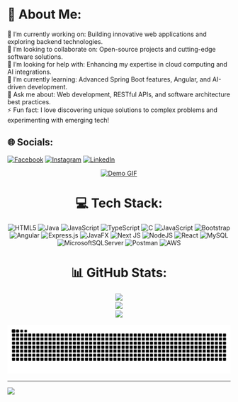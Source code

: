 # 💫 About Me:
🔭 I’m currently working on: Building innovative web applications and exploring backend technologies.<br>👯 I’m looking to collaborate on: Open-source projects and cutting-edge software solutions.<br>🤝 I’m looking for help with: Enhancing my expertise in cloud computing and AI integrations.<br>🌱 I’m currently learning: Advanced Spring Boot features, Angular, and AI-driven development.<br>💬 Ask me about: Web development, RESTful APIs, and software architecture best practices.<br>⚡ Fun fact: I love discovering unique solutions to complex problems and experimenting with emerging tech!


## 🌐 Socials:
[![Facebook](https://img.shields.io/badge/Facebook-%231877F2.svg?logo=Facebook&logoColor=white)](https://facebook.com/yesith.hansana.5) [![Instagram](https://img.shields.io/badge/Instagram-%23E4405F.svg?logo=Instagram&logoColor=white)](https://instagram.com/yesithhansana) [![LinkedIn](https://img.shields.io/badge/LinkedIn-%230077B5.svg?logo=linkedin&logoColor=white)](https://linkedin.com/in/https://www.linkedin.com/in/yesith-sri-hansana) 

<div align="center">

<a href="https://camo.githubusercontent.com/23a9e2479739a25ba980f3429c1f1f9f39822a73ba2d84e06e473b37f99014e3/68747470733a2f2f6d65646961332e67697068792e636f6d2f6d656469612f76312e59326c6b505463354d4749334e6a4578627a6473624855336247787a65545132596a4e6b656d646b4e6d5a6a64446872656a4268627a5234616e4a6d61576779644842304f535a6c634431324d563970626e526c636d35686246396e61575a66596e6c666157516d593351395a772f373858434642474f6c53366b65593142696c2f67697068792e676966" target="_blank">
  <img src="https://camo.githubusercontent.com/23a9e2479739a25ba980f3429c1f1f9f39822a73ba2d84e06e473b37f99014e3/68747470733a2f2f6d65646961332e67697068792e636f6d2f6d656469612f76312e59326c6b505463354d4749334e6a4578627a6473624855336247787a65545132596a4e6b656d646b4e6d5a6a64446872656a4268627a5234616e4a6d61576779644842304f535a6c634431324d563970626e526c636d35686246396e61575a66596e6c666157516d593351395a772f373858434642474f6c53366b65593142696c2f67697068792e676966" alt="Demo GIF" width="300"/>
</a>


  
# 💻 Tech Stack:
![HTML5](https://img.shields.io/badge/html5-%23E34F26.svg?style=for-the-badge&logo=html5&logoColor=white) ![Java](https://img.shields.io/badge/java-%23ED8B00.svg?style=for-the-badge&logo=openjdk&logoColor=white) ![JavaScript](https://img.shields.io/badge/javascript-%23323330.svg?style=for-the-badge&logo=javascript&logoColor=%23F7DF1E) ![TypeScript](https://img.shields.io/badge/typescript-%23007ACC.svg?style=for-the-badge&logo=typescript&logoColor=white) ![C](https://img.shields.io/badge/c-%2300599C.svg?style=for-the-badge&logo=c&logoColor=white) ![JavaScript](https://img.shields.io/badge/javascript-%23323330.svg?style=for-the-badge&logo=javascript&logoColor=%23F7DF1E) ![Bootstrap](https://img.shields.io/badge/bootstrap-%238511FA.svg?style=for-the-badge&logo=bootstrap&logoColor=white) ![Angular](https://img.shields.io/badge/angular-%23DD0031.svg?style=for-the-badge&logo=angular&logoColor=white) ![Express.js](https://img.shields.io/badge/express.js-%23404d59.svg?style=for-the-badge&logo=express&logoColor=%2361DAFB) ![JavaFX](https://img.shields.io/badge/javafx-%23FF0000.svg?style=for-the-badge&logo=javafx&logoColor=white) ![Next JS](https://img.shields.io/badge/Next-black?style=for-the-badge&logo=next.js&logoColor=white) ![NodeJS](https://img.shields.io/badge/node.js-6DA55F?style=for-the-badge&logo=node.js&logoColor=white) ![React](https://img.shields.io/badge/react-%2320232a.svg?style=for-the-badge&logo=react&logoColor=%2361DAFB) ![MySQL](https://img.shields.io/badge/mysql-4479A1.svg?style=for-the-badge&logo=mysql&logoColor=white) ![MicrosoftSQLServer](https://img.shields.io/badge/Microsoft%20SQL%20Server-CC2927?style=for-the-badge&logo=microsoft%20sql%20server&logoColor=white) ![Postman](https://img.shields.io/badge/Postman-FF6C37?style=for-the-badge&logo=postman&logoColor=white) ![AWS](https://img.shields.io/badge/AWS-%23FF9900.svg?style=for-the-badge&logo=amazon-aws&logoColor=white)
# 📊 GitHub Stats:
![](https://github-readme-stats.vercel.app/api?username=yesith-sri&theme=synthwave&hide_border=false&include_all_commits=true&count_private=true)<br/>
![](https://github-readme-streak-stats.herokuapp.com/?user=yesith-sri&theme=synthwave&hide_border=false)<br/>
![](https://github-readme-stats.vercel.app/api/top-langs/?username=yesith-sri&theme=synthwave&hide_border=false&include_all_commits=true&count_private=true&layout=compact)

</div>

<picture>
  <source media="(prefers-color-scheme: dark)" srcset="https://raw.githubusercontent.com/yesith-sri/yesith-sri/output/github-snake-dark.svg" />
  <source media="(prefers-color-scheme: light)" srcset="https://raw.githubusercontent.com/yesith-sri/yesith-sri/output/github-snake.svg" />
  <img alt="github-snake" src="https://raw.githubusercontent.com/yesith-sri/yesith-sri/output/github-snake.svg" />
</picture>

---
[![](https://visitcount.itsvg.in/api?id=yesith-sri&icon=0&color=0)](https://visitcount.itsvg.in)

<!-- Proudly created with GPRM ( https://gprm.itsvg.in ) -->
